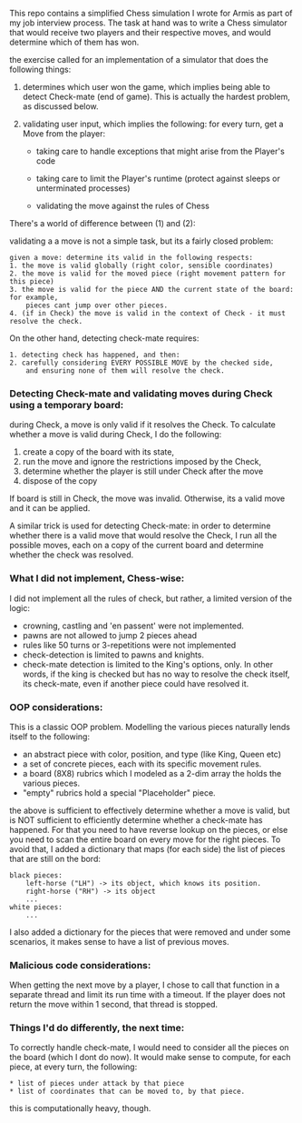 This repo contains a simplified Chess simulation I wrote for Armis as part of my job interview process. 
The task at hand was to write a Chess simulator that would receive two players and their respective moves,
and would determine which of them has won.


the exercise called for an implementation of a simulator that does the following things:
1. determines which user won the game, which implies being able to detect Check-mate (end of game). 
    This is actually the hardest problem, as discussed below.
    
2. validating user input, which implies the following:
    for every turn, get a Move from the player: 
    
    * taking care to handle exceptions that might arise from the Player's code
    
    * taking care to limit the Player's runtime (protect against sleeps or unterminated processes)
    
    * validating the move against the rules of Chess
    
There's a world of difference between (1) and (2):

validating a a move is not a simple task, but its a fairly closed problem: 

    given a move: determine its valid in the following respects:
    1. the move is valid globally (right color, sensible coordinates)
    2. the move is valid for the moved piece (right movement pattern for this piece)
    3. the move is valid for the piece AND the current state of the board: for example, 
        pieces cant jump over other pieces.
    4. (if in Check) the move is valid in the context of Check - it must resolve the check.
    
On the other hand, detecting check-mate requires:

    1. detecting check has happened, and then:
    2. carefully considering EVERY POSSIBLE MOVE by the checked side, 
        and ensuring none of them will resolve the check.
        
### Detecting Check-mate and validating moves during Check using a temporary board:
during Check, a move is only valid if it resolves the Check. To calculate whether a move is valid during Check,
I do the following:
1. create a copy of the board with its state,
2. run the move and ignore the restrictions imposed by the Check,
3. determine whether the player is still under Check after the move
4. dispose of the copy

If board is still in Check, the move was invalid. Otherwise, its a valid move and it can be applied.

A similar trick is used for detecting Check-mate: in order to determine whether there is a valid
move that would resolve the Check, I run all the possible moves, each on a copy of the current board
and determine whether the check was resolved.


### What I did not implement, Chess-wise:

I did not implement all the rules of check, but rather, a limited version of the logic:
* crowning, castling and 'en passent' were not implemented.
* pawns are not allowed to jump 2 pieces ahead
* rules like 50 turns or 3-repetitions were not implemented
* check-detection is limited to pawns and knights.
* check-mate detection is limited to the King's options, only. In other words, if the king is checked
but has no way to resolve the check itself, its check-mate, even if another piece could have resolved it.

### OOP considerations:
This is a classic OOP problem. Modelling the various pieces naturally lends itself to the following:
* an abstract piece with color, position, and type (like King, Queen etc)
* a set of concrete pieces, each with its specific movement rules.
* a board (8X8) rubrics which I modeled as a 2-dim array the holds the various pieces. 
* "empty" rubrics hold a special "Placeholder" piece.

the above is sufficient to effectively determine whether a move is valid, but is NOT sufficient to 
efficiently determine whether a check-mate has happened. For that you need to have reverse lookup on the pieces,
or else you need to scan the entire board on every move for the right pieces. To avoid that, 
I added a dictionary that maps (for each side) the list of pieces that are still on the bord:

    black pieces:
        left-horse ("LH") -> its object, which knows its position.
        right-horse ("RH") -> its object
        ...
    white pieces:
        ...
        
I also added a dictionary for the pieces that were removed and under some scenarios, it makes sense
to have a list of previous moves.

### Malicious code considerations:
When getting the next move by a player, I chose to call that function in a separate thread and limit its run time with
a timeout. If the player does not return the move within 1 second, that thread is stopped.  

### Things I'd do differently, the next time:
To correctly handle check-mate, I would need to consider all the pieces on the board (which I dont do now).
It would make sense to compute, for each piece, at every turn, the following: 
    
    * list of pieces under attack by that piece
    * list of coordinates that can be moved to, by that piece. 

this is computationally heavy, though. 
